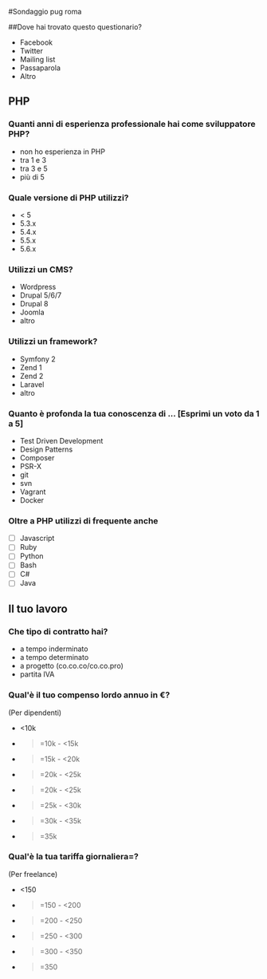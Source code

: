 #Sondaggio pug roma

##Dove hai trovato questo questionario?

- Facebook
- Twitter
- Mailing list
- Passaparola
- Altro

## PHP

### Quanti anni di esperienza professionale hai come sviluppatore PHP?
- non ho esperienza in PHP
- tra 1 e 3
- tra 3 e 5
- più di 5

### Quale versione di PHP utilizzi?
- < 5
- 5.3.x
- 5.4.x
- 5.5.x
- 5.6.x

### Utilizzi un CMS?
- Wordpress
- Drupal 5/6/7
- Drupal 8
- Joomla 
- altro

### Utilizzi un framework?
- Symfony 2
- Zend 1
- Zend 2
- Laravel
- altro

### Quanto è profonda la tua conoscenza di ... [Esprimi un voto da 1 a 5]
- Test Driven Development
- Design Patterns
- Composer
- PSR-X
- git
- svn
- Vagrant
- Docker

### Oltre a PHP utilizzi di frequente anche 
- [ ] Javascript
- [ ] Ruby
- [ ] Python
- [ ] Bash
- [ ] C#
- [ ] Java 

## Il tuo lavoro
### Che tipo di contratto hai?
- a tempo inderminato
- a tempo determinato
- a progetto (co.co.co/co.co.pro)
- partita IVA

### Qual'è il tuo compenso lordo annuo in €?
(Per dipendenti)
- <10k
- >=10k - <15k
- >=15k - <20k
- >=20k - <25k
- >=20k - <25k
- >=25k - <30k
- >=30k - <35k
- >=35k

### Qual'è la tua tariffa giornaliera=?
(Per freelance)
- <150
- >=150 - <200
- >=200 - <250
- >=250 - <300
- >=300 - <350
- >=350


